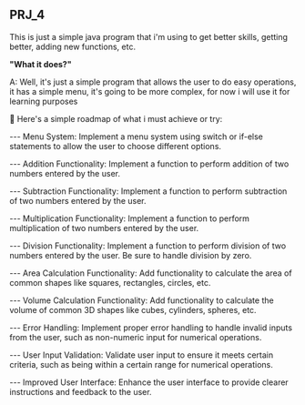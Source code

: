 ## PRJ_4
This is just a simple java program that i'm using to get better skills, getting better, adding new functions, etc.

**"What it does?"**

A: Well, it's just a simple program that allows the user to do easy operations, it has a simple menu, it's going to be more complex, for now i will use it for learning purposes

💫 Here's a simple roadmap of what i must achieve or try:

--- Menu System: Implement a menu system using switch or if-else statements to allow the user to choose different options.

--- Addition Functionality: Implement a function to perform addition of two numbers entered by the user.

--- Subtraction Functionality: Implement a function to perform subtraction of two numbers entered by the user.

--- Multiplication Functionality: Implement a function to perform multiplication of two numbers entered by the user.

--- Division Functionality: Implement a function to perform division of two numbers entered by the user. Be sure to handle division by zero.

--- Area Calculation Functionality: Add functionality to calculate the area of common shapes like squares, rectangles, circles, etc.

--- Volume Calculation Functionality: Add functionality to calculate the volume of common 3D shapes like cubes, cylinders, spheres, etc.

--- Error Handling: Implement proper error handling to handle invalid inputs from the user, such as non-numeric input for numerical operations.

--- User Input Validation: Validate user input to ensure it meets certain criteria, such as being within a certain range for numerical operations.

--- Improved User Interface: Enhance the user interface to provide clearer instructions and feedback to the user.
